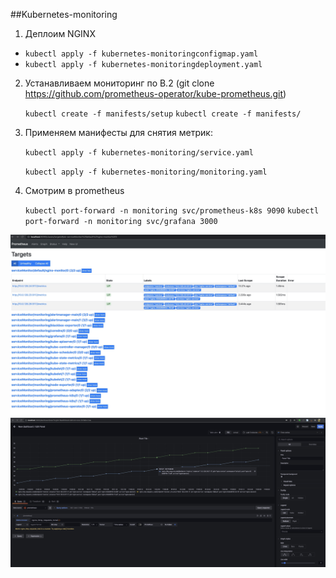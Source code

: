 ##Kubernetes-monitoring
1. Деплоим NGINX
  - `kubectl apply -f kubernetes-monitoringconfigmap.yaml`
  - `kubectl apply -f kubernetes-monitoringdeployment.yaml`
2. Устанавливаем мониторинг по В.2 (git clone https://github.com/prometheus-operator/kube-prometheus.git)

    `kubectl create -f manifests/setup`
    `kubectl create -f manifests/`

3. Применяем манифесты для снятия метрик:

    `kubectl apply -f kubernetes-monitoring/service.yaml`

    `kubectl apply -f kubernetes-monitoring/monitoring.yaml`

4. Смотрим в prometheus

    `kubectl port-forward -n monitoring svc/prometheus-k8s 9090`
    `kubectl port-forward -n monitoring svc/grafana 3000`

![PROMETHEUS](prom.jpg)
![GRAFANA](graf.jpg)
